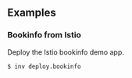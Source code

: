 ## Examples

### Bookinfo from Istio

Deploy the Istio bookinfo demo app.  

```bash
$ inv deploy.bookinfo
```








